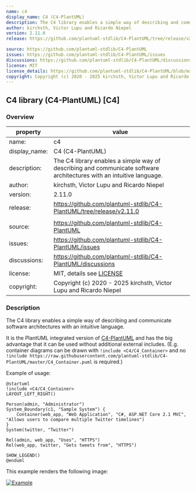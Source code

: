 ```yaml
---
name: c4
display_name: C4 (C4-PlantUML)
description: The C4 library enables a simple way of describing and communicate software architectures with an intuitive language.
author: kirchsth, Victor Lupu and Ricardo Niepel
version: 2.11.0
release: https://github.com/plantuml-stdlib/C4-PlantUML/tree/release/v2.11.0

source: https://github.com/plantuml-stdlib/C4-PlantUML
issues: https://github.com/plantuml-stdlib/C4-PlantUML/issues
discussions: https://github.com/plantuml-stdlib/C4-PlantUML/discussions
license: MIT
license_details: https://github.com/plantuml-stdlib/C4-PlantUML/blob/master/LICENSE
copyright: Copyright (c) 2020 - 2025 kirchsth, Victor Lupu and Ricardo Niepel
---
```


## C4 library (C4-PlantUML) [C4]

### Overview

|property      | value                    |
|--------------|--------------------------|
|name:         | c4                       |
|display_name: | C4 (C4-PlantUML)         |
|description:  | The C4 library enables a simple way of describing and communicate software architectures with an intuitive language.
|author:       | kirchsth, Victor Lupu and Ricardo Niepel
|version:      | 2.11.0                   |
|release:      | https://github.com/plantuml-stdlib/C4-PlantUML/tree/release/v2.11.0
|              |                          | 
|source:       | https://github.com/plantuml-stdlib/C4-PlantUML
|issues:       | https://github.com/plantuml-stdlib/C4-PlantUML/issues
|discussions:  | https://github.com/plantuml-stdlib/C4-PlantUML/discussions
|license:      | MIT, details see [LICENSE](https://github.com/plantuml-stdlib/C4-PlantUML/blob/master/LICENSE)
|copyright:    | Copyright (c) 2020 - 2025 kirchsth, Victor Lupu and Ricardo Niepel

### Description

The C4 library enables a simple way of describing and communicate software architectures with an intuitive language.

It is the PlantUML integrated version of [C4-PlantUML](https://github.com/plantuml-stdlib/C4-PlantUML) and has the big advantage that it can be used without additional external includes.
(E.g. container diagrams can be drawn with `!include <C4/C4_Container>` and no `!include https://raw.githubusercontent.com/plantuml-stdlib/C4-PlantUML/master/C4_Container.puml` is required.)

Example of usage:

```plantuml
@startuml
!include <C4/C4_Container>
LAYOUT_LEFT_RIGHT()

Person(admin, "Administrator")
System_Boundary(c1, "Sample System") {
    Container(web_app, "Web Application", "C#, ASP.NET Core 2.1 MVC", "Allows users to compare multiple Twitter timelines")
}
System(twitter, "Twitter")

Rel(admin, web_app, "Uses", "HTTPS")
Rel(web_app, twitter, "Gets tweets from", "HTTPS")

SHOW_LEGEND()
@enduml
```

This example renders the following image:

[![Example](https://www.plantuml.com/plantuml/png/JL1TQy9047o_Nx5DNn8GYyN7KanJgmMhOivAdyAPRE7WFiBT1f7I_zvDjTfxMUvcPcTk9f5KeCuQSQDTRRe6uQ4OtnNZgl2Eb7OO7iKY_rXjPRMOliXgypgRopGJOeqXUfUgncetW2JlfuuK5FcGPA8yHa9RFVdEDIeSqth4f5BPrY2Si2I3Bm5yBaxf0VULQbjcxd0FUTiQNIlItYNyLDmE82_Nm-LKiYGWt0z7yFPUz5XkZ3z4w2A62EIXzhPLJB6T8TrRoeCcmW2aBHhsYXpn-nmofHF8Uyuq1iK6pT_dhh6saPKyvrAkooJx9LtGwvePKkGhzkCpUFjV8ihvQiTTpgRBP-vnWgxX-dy0)](https://www.plantuml.com/plantuml/uml/JL1TQy9047o_Nx5DNn8GYyN7KanJgmMhOivAdyAPRE7WFiBT1f7I_zvDjTfxMUvcPcTk9f5KeCuQSQDTRRe6uQ4OtnNZgl2Eb7OO7iKY_rXjPRMOliXgypgRopGJOeqXUfUgncetW2JlfuuK5FcGPA8yHa9RFVdEDIeSqth4f5BPrY2Si2I3Bm5yBaxf0VULQbjcxd0FUTiQNIlItYNyLDmE82_Nm-LKiYGWt0z7yFPUz5XkZ3z4w2A62EIXzhPLJB6T8TrRoeCcmW2aBHhsYXpn-nmofHF8Uyuq1iK6pT_dhh6saPKyvrAkooJx9LtGwvePKkGhzkCpUFjV8ihvQiTTpgRBP-vnWgxX-dy0)
